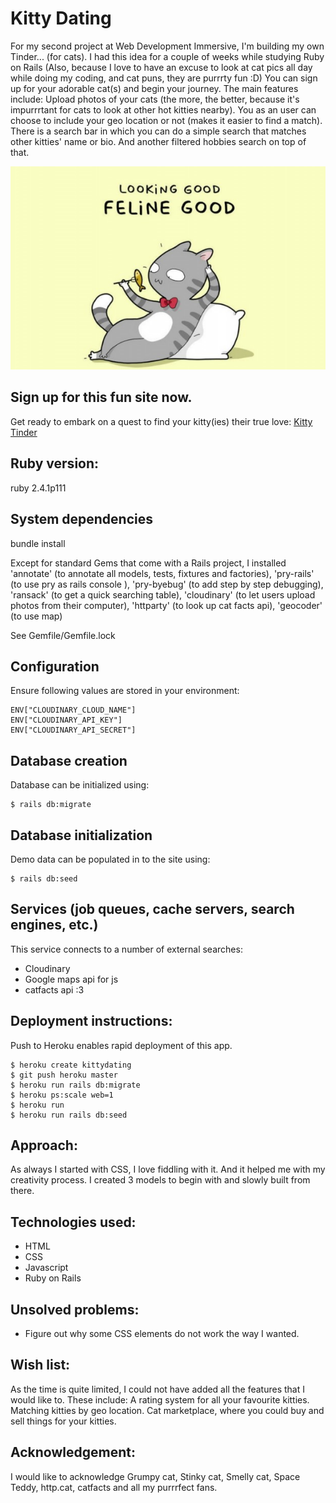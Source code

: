 # Kitty Dating

For my second project at Web Development Immersive, I'm building my own Tinder... (for cats). I had this idea for a couple of weeks while studying Ruby on Rails (Also, because I love to have an excuse to look at cat pics all day while doing my coding, and cat puns, they are purrrty fun :D)
You can sign up for your adorable cat(s) and begin your journey. The main features include: Upload photos of your cats (the more, the better, because it's impurrrtant for cats to look at other hot kitties nearby). You as an user can choose to include your geo location or not (makes it easier to find a match).
There is a search bar in which you can do a simple search that matches other kitties' name or bio. And another filtered hobbies search on top of that.

![alt text](https://github.com/eggyducktective/tinder-for-kittens/blob/master/app/assets/images/kitty-pun.jpg)

## Sign up for this fun site now.

Get ready to embark on a quest to find your kitty(ies) their true love: [Kitty Tinder](https://kittydating.herokuapp.com/welcome.html)

## Ruby version:

ruby 2.4.1p111

## System dependencies

bundle install

Except for standard Gems that come with a Rails project, I installed 'annotate' (to annotate all models, tests, fixtures and factories), 'pry-rails' (to use pry as rails console ), 'pry-byebug' (to add step by step debugging), 'ransack' (to get a quick searching table), 'cloudinary' (to let users upload photos from their computer), 'httparty' (to look up cat facts api), 'geocoder' (to use map)

See Gemfile/Gemfile.lock

## Configuration

Ensure following values are stored in your environment:

```
ENV["CLOUDINARY_CLOUD_NAME"]
ENV["CLOUDINARY_API_KEY"]
ENV["CLOUDINARY_API_SECRET"]
```

## Database creation

Database can be initialized using:

```
$ rails db:migrate
```

## Database initialization

Demo data can be populated in to the site using:

```
$ rails db:seed
```

## Services (job queues, cache servers, search engines, etc.)

This service connects to a number of external searches:

  - Cloudinary
  - Google maps api for js
  - catfacts api :3

## Deployment instructions:

Push to Heroku enables rapid deployment of this app.

```
$ heroku create kittydating
$ git push heroku master
$ heroku run rails db:migrate
$ heroku ps:scale web=1
$ heroku run
$ heroku run rails db:seed
```

## Approach:

As always I started with CSS, I love fiddling with it. And it helped me with my creativity process. I created 3 models to begin with and slowly built from there. 

## Technologies used:
- HTML
- CSS
- Javascript
- Ruby on Rails

## Unsolved problems:
- Figure out why some CSS elements do not work the way I wanted.


## Wish list:

As the time is quite limited, I could not have added all the features that I would like to. These include: A rating system for all your favourite kitties. Matching kitties by geo location. Cat marketplace, where you could buy and sell things for your kitties.


## Acknowledgement:

I would like to acknowledge Grumpy cat, Stinky cat, Smelly cat, Space Teddy, http.cat, catfacts and all my purrrfect fans.
